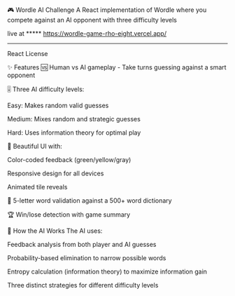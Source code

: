 🎮 Wordle AI Challenge
A React implementation of Wordle where you compete against an AI opponent with three difficulty levels


live at *****
https://wordle-game-rho-eight.vercel.app/
*****

React
License

✨ Features
🆚 Human vs AI gameplay - Take turns guessing against a smart opponent

🎚️ Three AI difficulty levels:

Easy: Makes random valid guesses

Medium: Mixes random and strategic guesses

Hard: Uses information theory for optimal play

🎨 Beautiful UI with:

Color-coded feedback (green/yellow/gray)

Responsive design for all devices

Animated tile reveals

📜 5-letter word validation against a 500+ word dictionary

🏆 Win/lose detection with game summary

🧠 How the AI Works
The AI uses:

Feedback analysis from both player and AI guesses

Probability-based elimination to narrow possible words

Entropy calculation (information theory) to maximize information gain

Three distinct strategies for different difficulty levels
